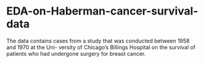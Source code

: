 # EDA-on-Haberman-cancer-survival-data
The data contains cases from a study that was conducted between 1958 and 1970 at the Uni- versity of Chicago’s Billings Hospital on the survival of patients who had undergone surgery for breast cancer.
